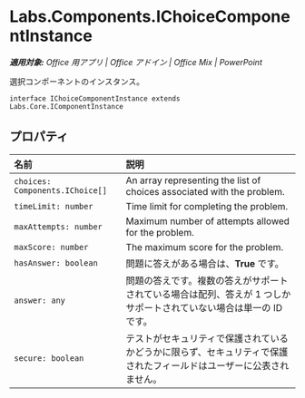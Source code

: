 
# <a name="labs.components.ichoicecomponentinstance"></a>Labs.Components.IChoiceComponentInstance

 _**適用対象:** Office 用アプリ | Office アドイン | Office Mix | PowerPoint_

選択コンポーネントのインスタンス。

```
interface IChoiceComponentInstance extends Labs.Core.IComponentInstance
```


## <a name="properties"></a>プロパティ


|名前|説明|
|:-----|:-----|
| `choices: Components.IChoice[]`|An array representing the list of choices associated with the problem.|
| `timeLimit: number`|Time limit for completing the problem.|
| `maxAttempts: number`|Maximum number of attempts allowed for the problem.|
| `maxScore: number`|The maximum score for the problem.|
| `hasAnswer: boolean`|問題に答えがある場合は、**True** です。|
| `answer: any`|問題の答えです。複数の答えがサポートされている場合は配列、答えが 1 つしかサポートされていない場合は単一の ID です。|
| `secure: boolean`|テストがセキュリティで保護されているかどうかに限らず、セキュリティで保護されたフィールドはユーザーに公表されません。|
